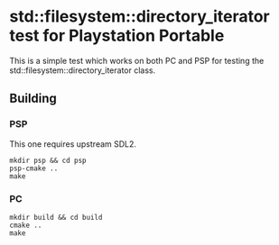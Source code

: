# std::filesystem::directory_iterator test for Playstation Portable

This is a simple test which works on both PC and PSP for testing the std::filesystem::directory_iterator class.

## Building

### PSP

This one requires upstream SDL2.

```
mkdir psp && cd psp
psp-cmake ..
make
```

### PC

```
mkdir build && cd build
cmake ..
make